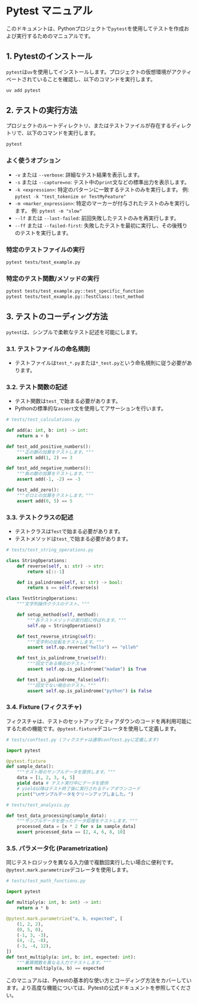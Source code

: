 # Pytest マニュアル

このドキュメントは、Pythonプロジェクトで`pytest`を使用してテストを作成および実行するためのマニュアルです。

## 1. Pytestのインストール

`pytest`は`uv`を使用してインストールします。プロジェクトの仮想環境がアクティベートされていることを確認し、以下のコマンドを実行します。

```bash
uv add pytest
```

## 2. テストの実行方法

プロジェクトのルートディレクトリ、またはテストファイルが存在するディレクトリで、以下のコマンドを実行します。

```bash
pytest
```

### よく使うオプション

- `-v` または `--verbose`: 詳細なテスト結果を表示します。
- `-s` または `--capture=no`: テスト中の`print`文などの標準出力を表示します。
- `-k <expression>`: 特定のパターンに一致するテストのみを実行します。
  例: `pytest -k "test_tokenize or TestMyFeature"`
- `-m <marker_expression>`: 特定のマーカーが付与されたテストのみを実行します。
  例: `pytest -m "slow"`
- `--lf` または `--last-failed`: 前回失敗したテストのみを再実行します。
- `--ff` または `--failed-first`: 失敗したテストを最初に実行し、その後残りのテストを実行します。

### 特定のテストファイルの実行

```bash
pytest tests/test_example.py
```

### 特定のテスト関数/メソッドの実行

```bash
pytest tests/test_example.py::test_specific_function
pytest tests/test_example.py::TestClass::test_method
```

## 3. テストのコーディング方法

`pytest`は、シンプルで柔軟なテスト記述を可能にします。

### 3.1. テストファイルの命名規則

- テストファイルは`test_*.py`または`*_test.py`という命名規則に従う必要があります。

### 3.2. テスト関数の記述

- テスト関数は`test_`で始まる必要があります。
- Pythonの標準的な`assert`文を使用してアサーションを行います。

```python
# tests/test_calculations.py

def add(a: int, b: int) -> int:
    return a + b

def test_add_positive_numbers():
    """正の数の加算をテストします。"""
    assert add(1, 2) == 3

def test_add_negative_numbers():
    """負の数の加算をテストします。"""
    assert add(-1, -2) == -3

def test_add_zero():
    """ゼロとの加算をテストします。"""
    assert add(0, 5) == 5
```

### 3.3. テストクラスの記述

- テストクラスは`Test`で始まる必要があります。
- テストメソッドは`test_`で始まる必要があります。

```python
# tests/test_string_operations.py

class StringOperations:
    def reverse(self, s: str) -> str:
        return s[::-1]

    def is_palindrome(self, s: str) -> bool:
        return s == self.reverse(s)

class TestStringOperations:
    """文字列操作クラスのテスト。"""

    def setup_method(self, method):
        """各テストメソッドの実行前に呼ばれます。"""
        self.op = StringOperations()

    def test_reverse_string(self):
        """文字列の反転をテストします。"""
        assert self.op.reverse("hello") == "olleh"

    def test_is_palindrome_true(self):
        """回文である場合のテスト。"""
        assert self.op.is_palindrome("madam") is True

    def test_is_palindrome_false(self):
        """回文でない場合のテスト。"""
        assert self.op.is_palindrome("python") is False
```

### 3.4. Fixture (フィクスチャ)

フィクスチャは、テストのセットアップとティアダウンのコードを再利用可能にするための機能です。`@pytest.fixture`デコレータを使用して定義します。

```python
# tests/conftest.py (フィクスチャは通常conftest.pyに定義します)

import pytest

@pytest.fixture
def sample_data():
    """テスト用のサンプルデータを提供します。"""
    data = [1, 2, 3, 4, 5]
    yield data # テスト実行中にデータを提供
    # yield以降はテスト終了後に実行されるティアダウンコード
    print("\nサンプルデータをクリーンアップしました。")

# tests/test_analysis.py

def test_data_processing(sample_data):
    """サンプルデータを使ったデータ処理をテストします。"""
    processed_data = [x * 2 for x in sample_data]
    assert processed_data == [2, 4, 6, 8, 10]
```

### 3.5. パラメータ化 (Parametrization)

同じテストロジックを異なる入力値で複数回実行したい場合に便利です。`@pytest.mark.parametrize`デコレータを使用します。

```python
# tests/test_math_functions.py

import pytest

def multiply(a: int, b: int) -> int:
    return a * b

@pytest.mark.parametrize("a, b, expected", [
    (1, 2, 2),
    (0, 5, 0),
    (-1, 3, -3),
    (4, -2, -8),
    (-3, -4, 12),
])
def test_multiply(a: int, b: int, expected: int):
    """乗算関数を異なる入力でテストします。"""
    assert multiply(a, b) == expected
```

このマニュアルは、Pytestの基本的な使い方とコーディング方法をカバーしています。より高度な機能については、Pytestの公式ドキュメントを参照してください。

